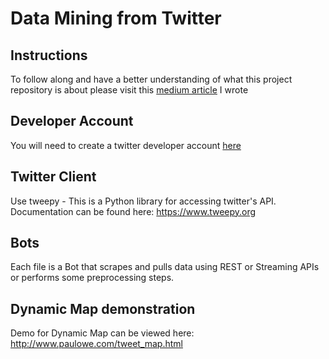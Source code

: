 # Data Mining from Twitter

## Instructions
To follow along and have a better understanding of what this project repository is about please visit this [medium article](https://towardsdatascience.com/mining-twitter-data-ba4e44e6aecc) I wrote

## Developer Account
You will need to create a twitter developer account [here](https://developer.twitter.com/en)

## Twitter Client
Use tweepy - This is a Python library for accessing twitter's API. Documentation can be found here: https://www.tweepy.org

## Bots
Each file is a Bot that scrapes and pulls data using REST or Streaming APIs or performs some preprocessing steps.

## Dynamic Map demonstration
Demo for Dynamic Map can be viewed here: http://www.paulowe.com/tweet_map.html



